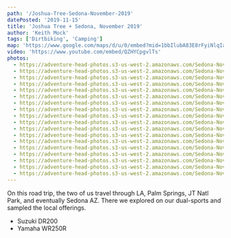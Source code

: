 ```yaml
---
path: '/Joshua-Tree-Sedona-November-2019'
datePosted: '2019-11-15'
title: 'Joshua Tree + Sedona, November 2019'
author: 'Keith Mock'
tags: ['Dirtbiking', 'Camping']
map: 'https://www.google.com/maps/d/u/0/embed?mid=1bbIlubA83E8rFyiNlqIaOFTrzsvyOyl6'
video: 'https://www.youtube.com/embed/QZHYCpgvlTs'
photos:
  - https://adventure-head-photos.s3-us-west-2.amazonaws.com/Sedona-November-2019/IMG_0820.jpeg
  - https://adventure-head-photos.s3-us-west-2.amazonaws.com/Sedona-November-2019/IMG_0840.jpeg
  - https://adventure-head-photos.s3-us-west-2.amazonaws.com/Sedona-November-2019/IMG_0851.jpeg
  - https://adventure-head-photos.s3-us-west-2.amazonaws.com/Sedona-November-2019/IMG_3598.jpeg
  - https://adventure-head-photos.s3-us-west-2.amazonaws.com/Sedona-November-2019/IMG_3600.jpeg
  - https://adventure-head-photos.s3-us-west-2.amazonaws.com/Sedona-November-2019/IMG_3603.jpeg
  - https://adventure-head-photos.s3-us-west-2.amazonaws.com/Sedona-November-2019/IMG_3605.jpeg
  - https://adventure-head-photos.s3-us-west-2.amazonaws.com/Sedona-November-2019/IMG_3607.jpeg
  - https://adventure-head-photos.s3-us-west-2.amazonaws.com/Sedona-November-2019/IMG_3608.jpeg
  - https://adventure-head-photos.s3-us-west-2.amazonaws.com/Sedona-November-2019/IMG_3611.jpeg
  - https://adventure-head-photos.s3-us-west-2.amazonaws.com/Sedona-November-2019/IMG_3612.jpeg
  - https://adventure-head-photos.s3-us-west-2.amazonaws.com/Sedona-November-2019/IMG_3613.jpeg
  - https://adventure-head-photos.s3-us-west-2.amazonaws.com/Sedona-November-2019/IMG_3614.jpeg
  - https://adventure-head-photos.s3-us-west-2.amazonaws.com/Sedona-November-2019/IMG_3619.jpeg
  - https://adventure-head-photos.s3-us-west-2.amazonaws.com/Sedona-November-2019/IMG_3625.jpeg
  - https://adventure-head-photos.s3-us-west-2.amazonaws.com/Sedona-November-2019/IMG_3628.jpeg
  - https://adventure-head-photos.s3-us-west-2.amazonaws.com/Sedona-November-2019/IMG_3636.jpeg
  - https://adventure-head-photos.s3-us-west-2.amazonaws.com/Sedona-November-2019/IMG_3643.jpeg
---
```


On this road trip, the two of us travel through LA, Palm Springs, JT Natl Park, and eventually Sedona AZ. There we explored on our dual-sports and sampled the local offerings.

- Suzuki DR200
- Yamaha WR250R
